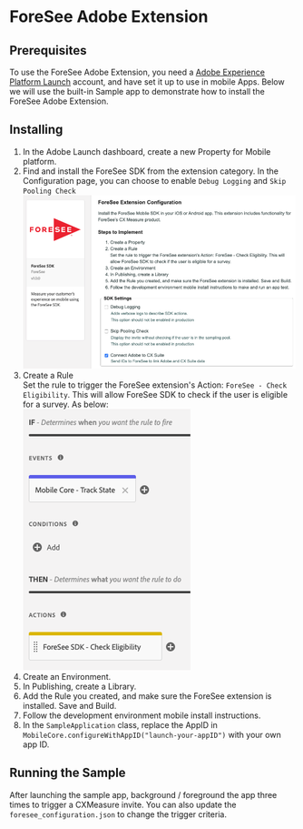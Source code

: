 
# ForeSee Adobe Extension

## Prerequisites

To use the ForeSee Adobe Extension, you need a [Adobe Experience Platform Launch](https://www.adobe.com/experience-platform/launch.html) account, and have set it up to use in mobile Apps. Below we will use the built-in Sample app to demonstrate how to install the ForeSee Adobe Extension.

## Installing
1.  In the Adobe Launch dashboard, create a new Property for Mobile platform.
2.  Find and install the ForeSee SDK from the extension category. In the Configuration page, you can choose to enable `Debug Logging` and `Skip Pooling Check`<br/>
     ![Configuration](https://raw.githubusercontent.com/foreseecode/foresee-sdk-android-samples/MOBILSDK-2750/AdobeExtensionSample/docresources/configuration.png)
3.  Create a Rule  
    Set the rule to trigger the ForeSee extension's Action: `ForeSee - Check Eligibility`. This will allow ForeSee SDK to check if the user is eligible for a survey. As below:<br/>
    ![Rule](https://raw.githubusercontent.com/foreseecode/foresee-sdk-android-samples/MOBILSDK-2750/AdobeExtensionSample/docresources/rule.png)
4.  Create an Environment.
5.  In Publishing, create a Library.
6.  Add the Rule you created, and make sure the ForeSee extension is installed. Save and Build.
7.  Follow the development environment mobile install instructions.
8.  In the `SampleApplication` class, replace the AppID in  `MobileCore.configureWithAppID("launch-your-appID")` with your own app ID.

## Running the Sample

After launching the sample app, background / foreground the app three times to trigger a CXMeasure invite. You can also update the `foresee_configuration.json` to change the trigger criteria.
